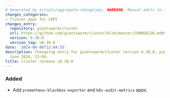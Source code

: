 ```yaml
---
# Generated by scripts/aggregate-changelogs. WARNING: Manual edits to this files will be overwritten.
changes_categories:
- Cluster apps for CAPI
changes_entry:
  repository: giantswarm/cluster
  url: https://github.com/giantswarm/cluster/blob/master/CHANGELOG.md#0300---2024-06-06
  version: 0.30.0
  version_tag: v0.30.0
date: '2024-06-06T13:04:35'
description: Changelog entry for giantswarm/cluster version 0.30.0, published on 06
  June 2024, 13:04.
title: cluster release v0.30.0
---
```


### Added
- Add `prometheus-blackbox-exporter` and `k8s-audit-metrics` apps.
